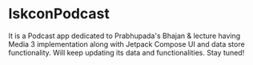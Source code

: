 # IskconPodcast
It is a Podcast app dedicated to Prabhupada's Bhajan & lecture having Media 3 implementation along with Jetpack Compose UI and data store functionality.
Will keep updating its data and functionalities. Stay tuned!
